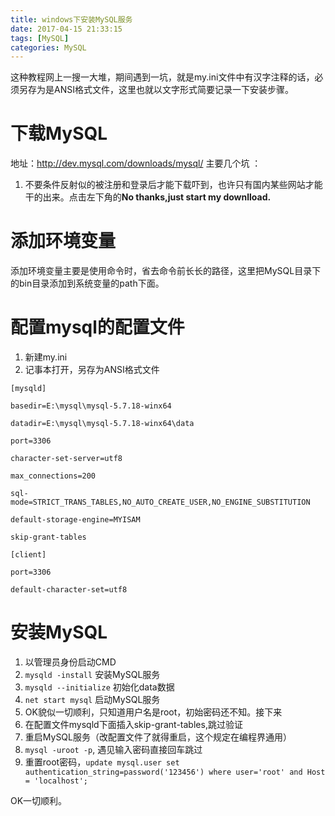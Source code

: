 ```yaml
---
title: windows下安装MySQL服务
date: 2017-04-15 21:33:15
tags: [MySQL]
categories: MySQL
---
```


这种教程网上一搜一大堆，期间遇到一坑，就是my.ini文件中有汉字注释的话，必须另存为是ANSI格式文件，这里也就以文字形式简要记录一下安装步骤。
<!--more-->

# 下载MySQL

地址：http://dev.mysql.com/downloads/mysql/
主要几个坑 ：

1. 不要条件反射似的被注册和登录后才能下载吓到，也许只有国内某些网站才能干的出来。点击左下角的**No thanks,just start my downlload.**

# 添加环境变量

添加环境变量主要是使用命令时，省去命令前长长的路径，这里把MySQL目录下的bin目录添加到系统变量的path下面。

# 配置mysql的配置文件

1. 新建my.ini 
2. 记事本打开，另存为ANSI格式文件
```
[mysqld]

basedir=E:\mysql\mysql-5.7.18-winx64

datadir=E:\mysql\mysql-5.7.18-winx64\data

port=3306

character-set-server=utf8

max_connections=200

sql-mode=STRICT_TRANS_TABLES,NO_AUTO_CREATE_USER,NO_ENGINE_SUBSTITUTION

default-storage-engine=MYISAM

skip-grant-tables

[client]

port=3306

default-character-set=utf8

```

# 安装MySQL

1. 以管理员身份启动CMD
2. `mysqld -install` 安装MySQL服务
3. `mysqld --initialize` 初始化data数据
4. `net start mysql` 启动MySQL服务
5. OK貌似一切顺利，只知道用户名是root，初始密码还不知。接下来
6. 在配置文件mysqld下面插入skip-grant-tables,跳过验证
7. 重启MySQL服务（改配置文件了就得重启，这个规定在编程界通用）
8. `mysql -uroot -p`, 遇见输入密码直接回车跳过
9. 重置root密码，`update mysql.user set authentication_string=password('123456') where user='root' and Host = 'localhost';`

OK一切顺利。

